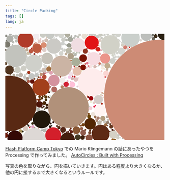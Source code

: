 ```yaml
---
title: "Circle Packing"
tags: []
lang: ja
---
```


![circle packing](/images/circle-packing.png)

[Flash Platform Camp Tokyo](/blog/2010/03/18/flash-platform-camp-tokyo/) での Mario Klingemann の話にあったやつを Processing で作ってみました。
[AutoCircles : Built with Processing](/works/auto_circles/)

写真の色を取りながら、円を描いていきます。円はある程度より大きくなるか、他の円に接するまで大きくなるというルールです。
